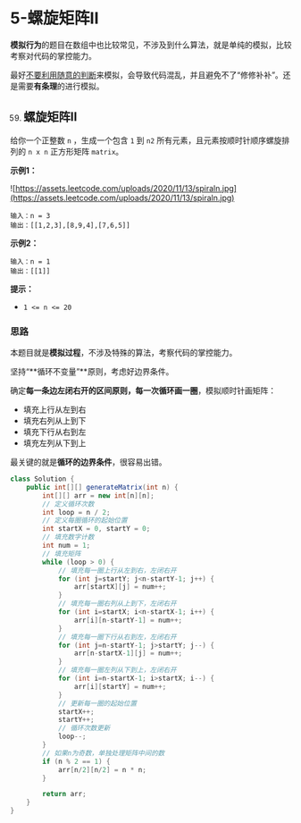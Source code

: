 # 5-螺旋矩阵II

**模拟行为**的题目在数组中也比较常见，不涉及到什么算法，就是单纯的模拟，比较考察对代码的掌控能力。

最好<u>不要利用随意的判断</u>来模拟，会导致代码混乱，并且避免不了“修修补补”。还是需要**有条理**的进行模拟。





59. ## 螺旋矩阵II

给你一个正整数 `n` ，生成一个包含 `1` 到 `n2` 所有元素，且元素按顺时针顺序螺旋排列的 `n x n` 正方形矩阵 `matrix`。

**示例1：**

![https://assets.leetcode.com/uploads/2020/11/13/spiraln.jpg](https://assets.leetcode.com/uploads/2020/11/13/spiraln.jpg)

```
输入：n = 3
输出：[[1,2,3],[8,9,4],[7,6,5]]
```

**示例2：**

```
输入：n = 1
输出：[[1]]
```

**提示：**

- `1 <= n <= 20` 



### 思路

本题目就是**模拟过程**，不涉及特殊的算法，考察代码的掌控能力。

坚持“**循环不变量”**原则，考虑好边界条件。

确定**每一条边左闭右开的区间原则，每一次循环画一圈**，模拟顺时针画矩阵：

- 填充上行从左到右
- 填充右列从上到下
- 填充下行从右到左
- 填充左列从下到上

最关键的就是**循环的边界条件**，很容易出错。

```java
class Solution {
    public int[][] generateMatrix(int n) {
        int[][] arr = new int[n][n];
		// 定义循环次数
        int loop = n / 2;
		// 定义每圈循环的起始位置
        int startX = 0, startY = 0;
		// 填充数字计数
        int num = 1;
		// 填充矩阵
        while (loop > 0) {
            // 填充每一圈上行从左到右，左闭右开
            for (int j=startY; j<n-startY-1; j++) {
                arr[startX][j] = num++;
            }
            // 填充每一圈右列从上到下，左闭右开
            for (int i=startX; i<n-startX-1; i++) {
                arr[i][n-startY-1] = num++;
            }
            // 填充每一圈下行从右到左，左闭右开
            for (int j=n-startY-1; j>startY; j--) {
                arr[n-startX-1][j] = num++;
            }
            // 填充每一圈左列从下到上，左闭右开
            for (int i=n-startX-1; i>startX; i--) {
                arr[i][startY] = num++;
            }
			// 更新每一圈的起始位置
            startX++;
            startY++;
            // 循环次数更新
            loop--;
        }
		// 如果n为奇数，单独处理矩阵中间的数
        if (n % 2 == 1) {
            arr[n/2][n/2] = n * n;
        }

        return arr;
    }
}
```

